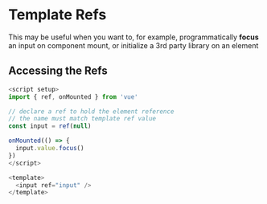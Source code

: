 # Template Refs

This may be useful when you want to, for example, programmatically **focus** an input on component mount, or initialize a 3rd party library on an element

## Accessing the Refs

```ts
<script setup>
import { ref, onMounted } from 'vue'

// declare a ref to hold the element reference
// the name must match template ref value
const input = ref(null)

onMounted(() => {
  input.value.focus()
})
</script>

<template>
  <input ref="input" />
</template>
```
